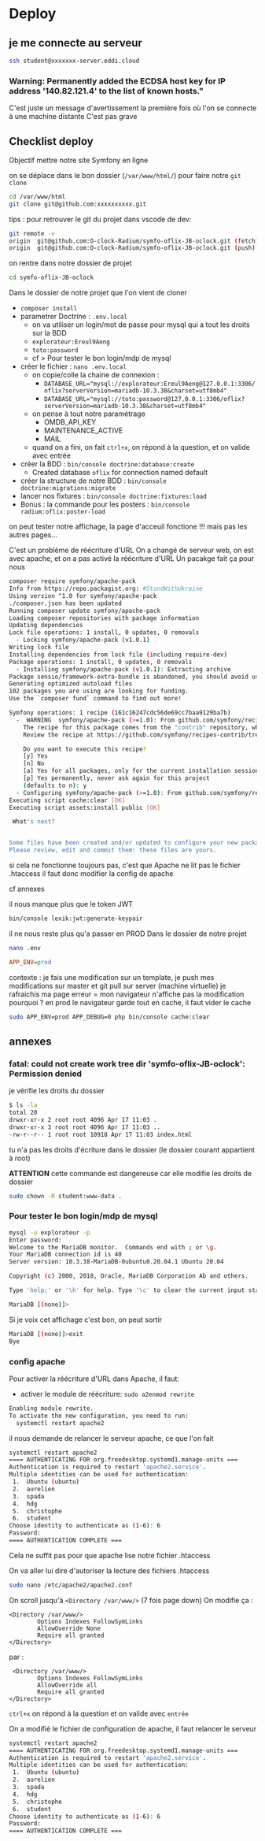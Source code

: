 # Deploy

## je me connecte au serveur

```bash
ssh student@xxxxxxx-server.eddi.cloud
```

### Warning: Permanently added the ECDSA host key for IP address '140.82.121.4' to the list of known hosts."

C'est juste un message d'avertissement la première fois où l'on se connecte à une machine distante
C'est pas grave

## Checklist deploy

Objectif mettre notre site Symfony en ligne

on se déplace dans le bon dossier (`/var/www/html/`) pour faire notre `git clone`

```bash
cd /var/www/html
git clone git@github.com:xxxxxxxxxx.git
```

tips : pour retrouver le git du projet dans vscode de dev:

```bash
git remote -v
origin  git@github.com:O-clock-Radium/symfo-oflix-JB-oclock.git (fetch)
origin  git@github.com:O-clock-Radium/symfo-oflix-JB-oclock.git (push)
```

on rentre dans notre dossier de projet

```bash
cd symfo-oflix-JB-oclock
```

Dans le dossier de notre projet que l'on vient de cloner

* `composer install`
* parametrer Doctrine : `.env.local`
  * on va utiliser un login/mot de passe pour mysql qui a tout les droits sur la BDD
  * `explorateur:Ereul9Aeng`
  * `toto:password`
  * cf > Pour tester le bon login/mdp de mysql
* créer le fichier : `nano .env.local`
  * on copie/colle la chaine de connexion : 
    * `DATABASE_URL="mysql://explorateur:Ereul9Aeng@127.0.0.1:3306/oflix?serverVersion=mariadb-10.3.38&charset=utf8mb4"`
    * `DATABASE_URL="mysql://toto:password@127.0.0.1:3306/oflix?serverVersion=mariadb-10.3.38&charset=utf8mb4"`
  * on pense à tout notre paramétrage
    * OMDB_API_KEY
    * MAINTENANCE_ACTIVE
    * MAIL
  * quand on a fini, on fait `ctrl+x`, on répond à la question, et on valide avec entrée
* créer la BDD : `bin/console doctrine:database:create`
  * Created database `oflix` for connection named default
* créer la structure de notre BDD : `bin/console doctrine:migrations:migrate`
* lancer nos fixtures : `bin/console doctrine:fixtures:load`
* Bonus : la commande pour les posters : `bin/console radium:oflix:poster-load`

on peut tester notre affichage, la page d'acceuil fonctione !!!
mais pas les autres pages...

C'est un problème de réécriture d'URL
On a changé de serveur web, on est avec apache, et on a pas activé la réécriture d'URL
Un pacakge fait ça pour nous

```bash
composer require symfony/apache-pack
Info from https://repo.packagist.org: #StandWithUkraine
Using version ^1.0 for symfony/apache-pack
./composer.json has been updated
Running composer update symfony/apache-pack
Loading composer repositories with package information
Updating dependencies
Lock file operations: 1 install, 0 updates, 0 removals
  - Locking symfony/apache-pack (v1.0.1)
Writing lock file
Installing dependencies from lock file (including require-dev)
Package operations: 1 install, 0 updates, 0 removals
  - Installing symfony/apache-pack (v1.0.1): Extracting archive
Package sensio/framework-extra-bundle is abandoned, you should avoid using it. Use Symfony instead.
Generating optimized autoload files
102 packages you are using are looking for funding.
Use the `composer fund` command to find out more!

Symfony operations: 1 recipe (161c16247cdc56de69cc7baa9129ba7b)
  -  WARNING  symfony/apache-pack (>=1.0): From github.com/symfony/recipes-contrib:main
    The recipe for this package comes from the "contrib" repository, which is open to community contributions.
    Review the recipe at https://github.com/symfony/recipes-contrib/tree/main/symfony/apache-pack/1.0

    Do you want to execute this recipe?
    [y] Yes
    [n] No
    [a] Yes for all packages, only for the current installation session
    [p] Yes permanently, never ask again for this project
    (defaults to n): y
  - Configuring symfony/apache-pack (>=1.0): From github.com/symfony/recipes-contrib:main
Executing script cache:clear [OK]
Executing script assets:install public [OK]

 What's next?


Some files have been created and/or updated to configure your new packages.
Please review, edit and commit them: these files are yours.
```

si cela ne fonctionne toujours pas, c'est que Apache ne lit pas le fichier .htaccess
il faut donc modifier la config de apache

cf annexes

il nous manque plus que le token JWT

```bash
bin/console lexik:jwt:generate-keypair
```

il ne nous reste plus qu'a passer en PROD
Dans le dossier de notre projet

```bash
nano .env
```

```ini
APP_ENV=prod
```

contexte : je fais une modification sur un template, je push mes modifications sur master et git pull sur server (machine virtuelle)
je rafraichis ma page
erreur = mon navigateur n'affiche pas la modification
pourquoi ?
en prod le navigateur garde tout en cache, il faut vider le cache

```bash
sudo APP_ENV=prod APP_DEBUG=0 php bin/console cache:clear
```

## annexes

### fatal: could not create work tree dir 'symfo-oflix-JB-oclock': Permission denied

je vérifie les droits du dossier

```bash
$ ls -la
total 20
drwxr-xr-x 2 root root 4096 Apr 17 11:03 .
drwxr-xr-x 3 root root 4096 Apr 17 11:03 ..
-rw-r--r-- 1 root root 10918 Apr 17 11:03 index.html
```

tu n'a pas les droits d'écriture dans le dossier (le dossier courant appartient à root)

**ATTENTION** cette commande est dangereuse car elle modifie les droits de dossier

```bash
sudo chown -R student:www-data .
```

### Pour tester le bon login/mdp de mysql

```bash
mysql -u explorateur -p
Enter password:
Welcome to the MariaDB monitor.  Commands end with ; or \g.
Your MariaDB connection id is 40
Server version: 10.3.38-MariaDB-0ubuntu0.20.04.1 Ubuntu 20.04

Copyright (c) 2000, 2018, Oracle, MariaDB Corporation Ab and others.

Type 'help;' or '\h' for help. Type '\c' to clear the current input statement.

MariaDB [(none)]>
```

Si je voix cet affichage c'est bon, on peut sortir

```bash
MariaDB [(none)]>exit
Bye
```

### config apache

Pour activer la réécriture d'URL dans Apache, il faut:

* activer le module de réécriture: `sudo a2enmod rewrite`

```bash
Enabling module rewrite.
To activate the new configuration, you need to run:
  systemctl restart apache2
```

il nous demande de relancer le serveur apache, ce que l'on fait

```bash
systemctl restart apache2
==== AUTHENTICATING FOR org.freedesktop.systemd1.manage-units ===
Authentication is required to restart 'apache2.service'.
Multiple identities can be used for authentication:
 1.  Ubuntu (ubuntu)
 2.  aurelien
 3.  spada
 4.  hdg
 5.  christophe
 6.  student
Choose identity to authenticate as (1-6): 6
Password:
==== AUTHENTICATION COMPLETE ===
```

Cela ne suffit pas pour que apache lise notre fichier .htaccess

On va aller lui dire d'autoriser la lecture des fichiers .htaccess

```bash
sudo nano /etc/apache2/apache2.conf
```

On scroll jusqu'à `<Directory /var/www/>` (7 fois page down)
On modifie ça :

```text
<Directory /var/www/>
        Options Indexes FollowSymLinks
        AllowOverride None
        Require all granted
</Directory>
```

par :

```text
 <Directory /var/www/>
        Options Indexes FollowSymLinks
        AllowOverride all
        Require all granted
</Directory>
 ```

`ctrl+x` on répond à la question et on valide avec `entrée`

On a modifié le fichier de configuration de apache, il faut relancer le serveur

```bash
systemctl restart apache2
==== AUTHENTICATING FOR org.freedesktop.systemd1.manage-units ===
Authentication is required to restart 'apache2.service'.
Multiple identities can be used for authentication:
 1.  Ubuntu (ubuntu)
 2.  aurelien
 3.  spada
 4.  hdg
 5.  christophe
 6.  student
Choose identity to authenticate as (1-6): 6
Password:
==== AUTHENTICATION COMPLETE ===
```
